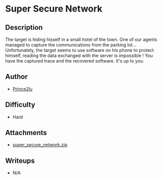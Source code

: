 # Super Secure Network

## Description 

The target is hiding hisself in a small hotel of the town. One of our agents managed to capture the communications from the parking lot...
Unfortunately, the target seems to use software on his phone to protect himself, reading the data exchanged with the server is impossible !
You have the captured trace and the recovered software. It's up to you.

## Author
- [Prince2lu](https://x.com/Prince2lu2) 

## Difficulty
- Hard

## Attachments
- [super_secure_network.zip](attachments/super_secure_network.zip)

## Writeups
- N/A

